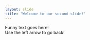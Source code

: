 ```yaml
---
layout: slide
title: "Welcome to our second slide!"
---
```

Funny text goes here!  
Use the left arrow to go back!
